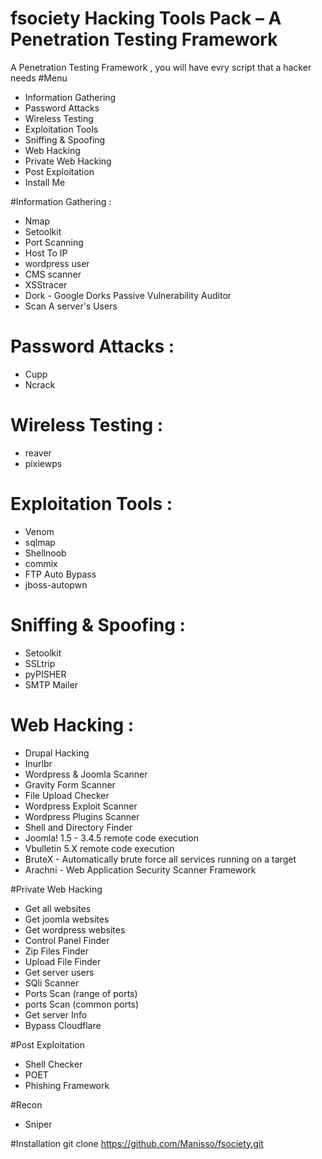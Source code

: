 # fsociety Hacking Tools Pack – A Penetration Testing Framework
A Penetration Testing Framework , you will have evry script that a hacker needs
#Menu
+ Information Gathering
+ Password Attacks
+ Wireless Testing
+ Exploitation Tools
+ Sniffing & Spoofing
+ Web Hacking 
+ Private Web Hacking
+ Post Exploitation
+ Install Me

#Information Gathering : 
+ Nmap 
+ Setoolkit
+ Port Scanning
+ Host To IP
+ wordpress user
+ CMS scanner
+ XSStracer
+ Dork - Google Dorks Passive Vulnerability Auditor 
+ Scan A server's Users 

# Password Attacks : 
+ Cupp 
+ Ncrack

# Wireless Testing : 
+ reaver 
+ pixiewps

# Exploitation Tools : 
+ Venom
+ sqlmap
+ Shellnoob
+ commix
+ FTP Auto Bypass
+ jboss-autopwn

# Sniffing & Spoofing : 
+ Setoolkit 
+ SSLtrip
+ pyPISHER
+ SMTP Mailer

# Web Hacking : 
+ Drupal Hacking 
+ Inurlbr
+ Wordpress & Joomla Scanner
+ Gravity Form Scanner
+ File Upload Checker
+ Wordpress Exploit Scanner
+ Wordpress Plugins Scanner
+ Shell and Directory Finder
+ Joomla! 1.5 - 3.4.5 remote code execution
+ Vbulletin 5.X remote code execution
+ BruteX - Automatically brute force all services running on a target
+ Arachni - Web Application Security Scanner Framework 

#Private Web Hacking
+ Get all websites
+ Get joomla websites
+ Get wordpress websites
+ Control Panel Finder
+ Zip Files Finder
+ Upload File Finder
+ Get server users
+ SQli Scanner
+ Ports Scan (range of ports)
+ ports Scan (common ports)
+ Get server Info
+ Bypass Cloudflare


#Post Exploitation
+ Shell Checker
+ POET
+ Phishing Framework

#Recon
+ Sniper
 
#Installation
git clone https://github.com/Manisso/fsociety.git
